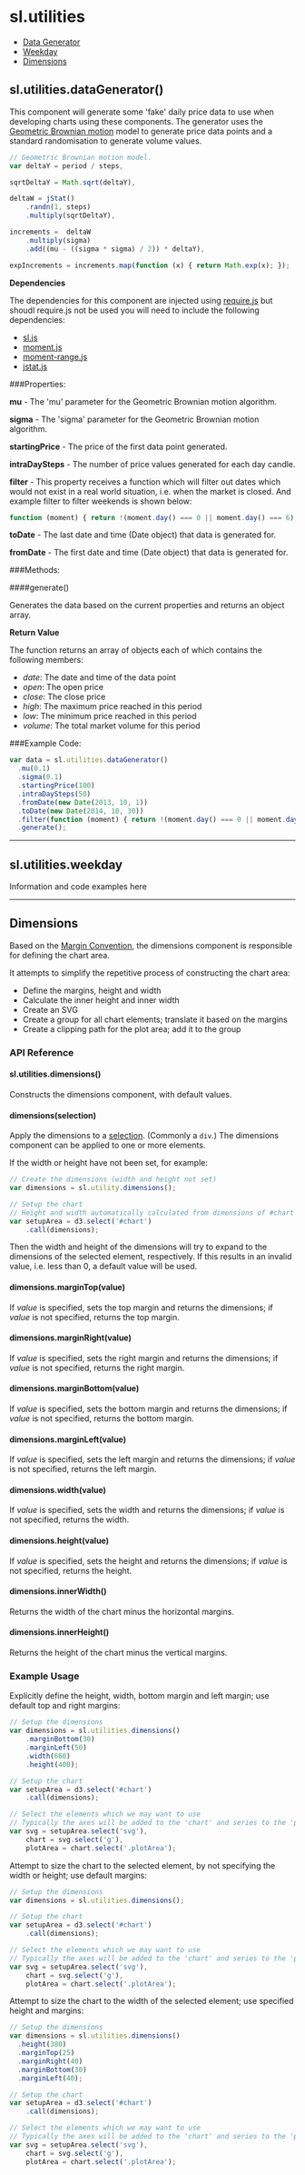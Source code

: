# sl.**utilities**

+ [Data Generator](#slutilitiesdatagenerator)
+ [Weekday](#slutilitiesweekday)
+ [Dimensions](#dimensions)


## sl.utilities.dataGenerator()

This component will generate some 'fake' daily price data to use when developing charts using these components. The generator uses the [Geometric Brownian motion](http://en.wikipedia.org/wiki/Geometric_Brownian_motion) model to generate price data points and a standard randomisation to generate volume values.

```javascript
// Geometric Brownian motion model.
var deltaY = period / steps,

sqrtDeltaY = Math.sqrt(deltaY),

deltaW = jStat()
    .randn(1, steps)
    .multiply(sqrtDeltaY),

increments =  deltaW
    .multiply(sigma)
    .add((mu - ((sigma * sigma) / 2)) * deltaY),

expIncrements = increments.map(function (x) { return Math.exp(x); });
```

**Dependencies**

The dependencies for this component are injected using [require.js](http://requirejs.org/) but shoudl require.js not be used you will need to include the following dependencies:

+ [sl.js](https://github.com/tunerscafe/d3-financial-components/blob/master/components/sl.js)
+ [moment.js](http://momentjs.com/)
+ [moment-range.js](https://github.com/gf3/moment-range)
+ [jstat.js](https://github.com/jstat/jstat)

###Properties:

**mu** - The 'mu' parameter for the Geometric Brownian motion algorithm.

**sigma** - The 'sigma' parameter for the Geometric Brownian motion algorithm.

**startingPrice** - The price of the first data point generated.

**intraDaySteps** - The number of price values generated for each day candle.

**filter** - This property receives a function which will filter out dates which would not exist in a real world situation, i.e. when the market is closed. And example filter to filter weekends is shown below:

```javascript
function (moment) { return !(moment.day() === 0 || moment.day() === 6); }
```

**toDate** - The last date and time (Date object) that data is generated for.

**fromDate** - The first date and time (Date object) that data is generated for.

###Methods:

####generate()

Generates the data based on the current properties and returns an object array.

**Return Value**

The function returns an array of objects each of which contains the following members:

+ *date*: The date and time of the data point
+ *open*: The open price
+ *close*: The close price
+ *high*: The maximum price reached in this period
+ *low*: The minimum price reached in this period
+ *volume*: The total market volume for this period

###Example Code:

```javascript
var data = sl.utilities.dataGenerator()
  .mu(0.1)
  .sigma(0.1)
  .startingPrice(100)
  .intraDaySteps(50)
  .fromDate(new Date(2013, 10, 1))
  .toDate(new Date(2014, 10, 30))
  .filter(function (moment) { return !(moment.day() === 0 || moment.day() === 6); })
  .generate();
```

------

## sl.utilities.weekday

Information and code examples here

------

## Dimensions

Based on the [Margin Convention](http://bl.ocks.org/mbostock/3019563), the dimensions component is responsible for defining the chart area.

It attempts to simplify the repetitive process of constructing the chart area:

+ Define the margins, height and width
+ Calculate the inner height and inner width
+ Create an SVG
+ Create a group for all chart elements; translate it based on the margins
+ Create a clipping path for the plot area; add it to the group

### API Reference

#### sl.utilities.dimensions()

Constructs the dimensions component, with default values.

#### dimensions(selection)

Apply the dimensions to a [selection](https://github.com/mbostock/d3/wiki/Selections). (Commonly  a `div`.) The dimensions component can be applied to one or more elements.

If the width or height have not been set, for example:

```javascript
// Create the dimensions (width and height not set)
var dimensions = sl.utility.dimensions();

// Setup the chart
// Height and width automatically calculated from dimensions of #chart 
var setupArea = d3.select('#chart')
    .call(dimensions);
```

Then the width and height of the dimensions will try to expand to the dimensions of the selected element, respectively. If this results in an invalid value, i.e. less than 0, a default value will be used.

#### dimensions.marginTop(value)

If _value_ is specified, sets the top margin and returns the dimensions; if _value_ is not specified, returns the top margin.

#### dimensions.marginRight(value)

If _value_ is specified, sets the right margin and returns the dimensions; if _value_ is not specified, returns the right margin.

#### dimensions.marginBottom(value)

If _value_ is specified, sets the bottom margin and returns the dimensions; if _value_ is not specified, returns the bottom margin.

#### dimensions.marginLeft(value)

If _value_ is specified, sets the left margin and returns the dimensions; if _value_ is not specified, returns the left margin.

#### dimensions.width(value)

If _value_ is specified, sets the width and returns the dimensions; if _value_ is not specified, returns the width.

#### dimensions.height(value)

If _value_ is specified, sets the height and returns the dimensions; if _value_ is not specified, returns the height.

#### dimensions.innerWidth()

Returns the width of the chart minus the horizontal margins.

#### dimensions.innerHeight()

Returns the height of the chart minus the vertical margins.

### Example Usage

Explicitly define the height, width, bottom margin and left margin; use default top and right margins:

```javascript
// Setup the dimensions
var dimensions = sl.utilities.dimensions()
    .marginBottom(30)
    .marginLeft(50)
    .width(660)
    .height(400);

// Setup the chart
var setupArea = d3.select('#chart')
    .call(dimensions);

// Select the elements which we may want to use
// Typically the axes will be added to the 'chart' and series to the 'plotArea'
var svg = setupArea.select('svg'),
    chart = svg.select('g'),
    plotArea = chart.select('.plotArea');
```

Attempt to size the chart to the selected element, by not specifying the width or height; use default margins:

```javascript
// Setup the dimensions
var dimensions = sl.utilities.dimensions();

// Setup the chart
var setupArea = d3.select('#chart')
    .call(dimensions);

// Select the elements which we may want to use
// Typically the axes will be added to the 'chart' and series to the 'plotArea'
var svg = setupArea.select('svg'),
    chart = svg.select('g'),
    plotArea = chart.select('.plotArea');
```

Attempt to size the chart to the width of the selected element; use specified height and margins:

```javascript
// Setup the dimensions
var dimensions = sl.utilities.dimensions()
  .height(380)
  .marginTop(25)
  .marginRight(40)
  .marginBottom(30)
  .marginLeft(40);

// Setup the chart
var setupArea = d3.select('#chart')
    .call(dimensions);

// Select the elements which we may want to use
// Typically the axes will be added to the 'chart' and series to the 'plotArea'
var svg = setupArea.select('svg'),
    chart = svg.select('g'),
    plotArea = chart.select('.plotArea');
```
